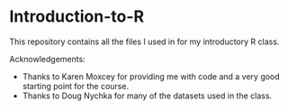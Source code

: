Introduction-to-R
=================

This repository contains all the files I used in for my introductory R class.

Acknowledgements:

- Thanks to Karen Moxcey for providing me with code and a very good starting point for the course.
- Thanks to Doug Nychka for many of the datasets used in the class.
